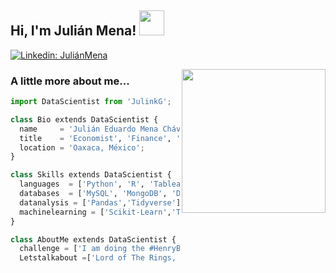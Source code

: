 

<h2> Hi, I'm Julián Mena! <img src="https://media4.giphy.com/media/KY2ZMhnCxP008/200w.webp?cid=ecf05e47itvc6snzvx2lkpivlpkk9nm0ba93pyayalj9ghf2&rid=200w.webp&ct=g" width="40"></h2>

[![Linkedin: JuliánMena](https://img.shields.io/badge/-JuliánMena-blue?style=flat-square&logo=Linkedin&logoColor=white&link=https://www.linkedin.com/in/julianmenachavez/)](https://www.linkedin.com/in/julianmenachavez/)

<img align='right' src="https://media4.giphy.com/media/LmlBSpCbZTNfNoWrtb/giphy.gif" width="230">

### A little more about me... 
```python
import DataScientist from 'JulinkG';

class Bio extends DataScientist {
  name     = 'Julián Eduardo Mena Chávez';
  title    = 'Economist', 'Finance', 'Data Scientist';
  location = 'Oaxaca, México';
}

class Skills extends DataScientist {
  languages  = ['Python', 'R', 'Tableau'];
  databases  = ['MySQL', 'MongoDB', 'Docker','Apache Spark','Apache Hadoop'];
  datanalysis = ['Pandas','Tidyverse'];
  machinelearning = ['Scikit-Learn','Tensorflow']
}

class AboutMe extends DataScientist {
  challenge = ['I am doing the #HenryBootcamp challenge focused on Data and Machine Learning']
  Letstalkabout =['Lord of The Rings, Star Wars, Game of Thrones, Eragon]
```

